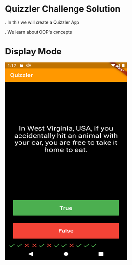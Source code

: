 
# Quizzler Challenge Solution

. In this we will create a Quizzler App

. We learn about OOP's concepts


# Display Mode

<img src ="images/1.png" width="400" height="650">

